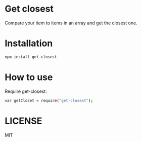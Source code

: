 Get closest
=============

Compare your item to items in an array and get the closest one.

Installation
============

```bash
npm install get-closest
```

How to use
==========

Require get-closest:

```bash
var getCloset = require("get-closest");
```

LICENSE
=======

MIT
